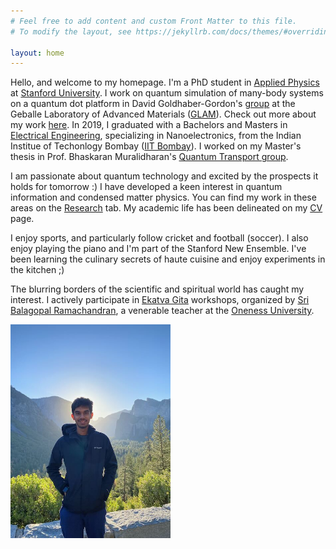 ```yaml
---
# Feel free to add content and custom Front Matter to this file.
# To modify the layout, see https://jekyllrb.com/docs/themes/#overriding-theme-defaults

layout: home
---
```


Hello, and welcome to my homepage. I'm a PhD student in [Applied Physics](http://appliedphysics.stanford.edu) at [Stanford University](http://stanford.edu). I work on quantum simulation of many-body systems on a quantum dot platform in David Goldhaber-Gordon's [group](http://ggg.stanford.edu) at the Geballe Laboratory of Advanced Materials ([GLAM](http://glam.stanford.edu)). Check out more about my work [here](http://praveen5.github.io/research/). In 2019, I graduated with a Bachelors and Masters in [Electrical Engineering](http://www.ee.iitb.ac.in/), specializing in Nanoelectronics, from the Indian Institue of Techonlogy Bombay ([IIT Bombay](http://iitb.ac.in)). I worked on my Master's thesis in Prof. Bhaskaran Muralidharan's [Quantum Transport group](http://www.ee.iitb.ac.in/bmwebpage).  

I am passionate about quantum technology and excited by the prospects it holds for tomorrow :)  I have developed a keen interest in quantum information and condensed matter physics. You can find my work in these areas on the [Research](http://praveen5.github.io/research/) tab. My academic life has been delineated on my [CV](http://praveen5.github.io/resume/) page. 

I enjoy sports, and particularly follow cricket and football (soccer). I also enjoy playing the piano and I'm part of the Stanford New Ensemble. I've been learning the culinary secrets of haute cuisine and enjoy experiments in the kitchen ;) 

The blurring borders of the scientific and spiritual world has caught my interest. I actively participate in [Ekatva Gita](https://twitter.com/ekatvagita) workshops, organized by [Sri Balagopal Ramachandran](https://www.linkedin.com/in/balagopal-ramachandran-5a42262/), a venerable teacher at the [Oneness University](http://www.sri-ammabhagavan.org).  


<img src="/IMG_7902.jpeg" ALIGN = "CENTRE" width="256" title="at Herr Bolzmann's grave, Vienna Central Crematory (Wien Zentralfiredhoff)">
